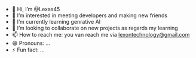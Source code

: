 - 👋 Hi, I’m @Lexas45
- 👀 I’m interested in meeting developers and making new friends
- 🌱 I’m currently learning genrative AI
- 💞️ I’m looking to collaborate on new projects as regards my learning
- 📫 How to reach me: you van reach me via lexontechnology@gmail.com
- 😄 Pronouns: ...
- ⚡ Fun fact: ...

<!---
Lexash45/Lexash45 is a ✨ special ✨ repository because its `README.md` (this file) appears on your GitHub profile.
You can click the Preview link to take a look at your changes.
--->
